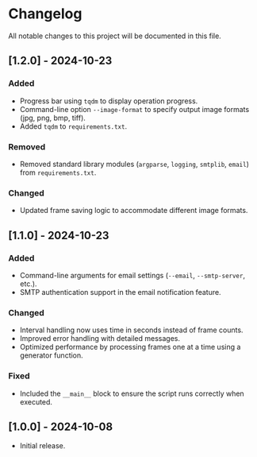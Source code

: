 # Changelog
All notable changes to this project will be documented in this file.

## [1.2.0] - 2024-10-23

### Added

- Progress bar using `tqdm` to display operation progress.
- Command-line option `--image-format` to specify output image formats (jpg, png, bmp, tiff).
- Added `tqdm` to `requirements.txt`.

### Removed

- Removed standard library modules (`argparse`, `logging`, `smtplib`, `email`) from `requirements.txt`.

### Changed

- Updated frame saving logic to accommodate different image formats.

## [1.1.0] - 2024-10-23

### Added

- Command-line arguments for email settings (`--email`, `--smtp-server`, etc.).
- SMTP authentication support in the email notification feature.

### Changed

- Interval handling now uses time in seconds instead of frame counts.
- Improved error handling with detailed messages.
- Optimized performance by processing frames one at a time using a generator function.

### Fixed

- Included the `__main__` block to ensure the script runs correctly when executed.

## [1.0.0] - 2024-10-08

- Initial release.
